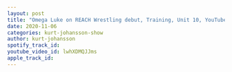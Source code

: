 ```yaml
---
layout: post
title: "Omega Luke on REACH Wrestling debut, Training, Unit 10, YouTube - Football Manager streaming & More"
date: 2020-11-06
categories: kurt-johansson-show
author: kurt-johansson
spotify_track_id: 
youtube_video_id: lwhXDMQJJms
apple_track_id: 
---
```


